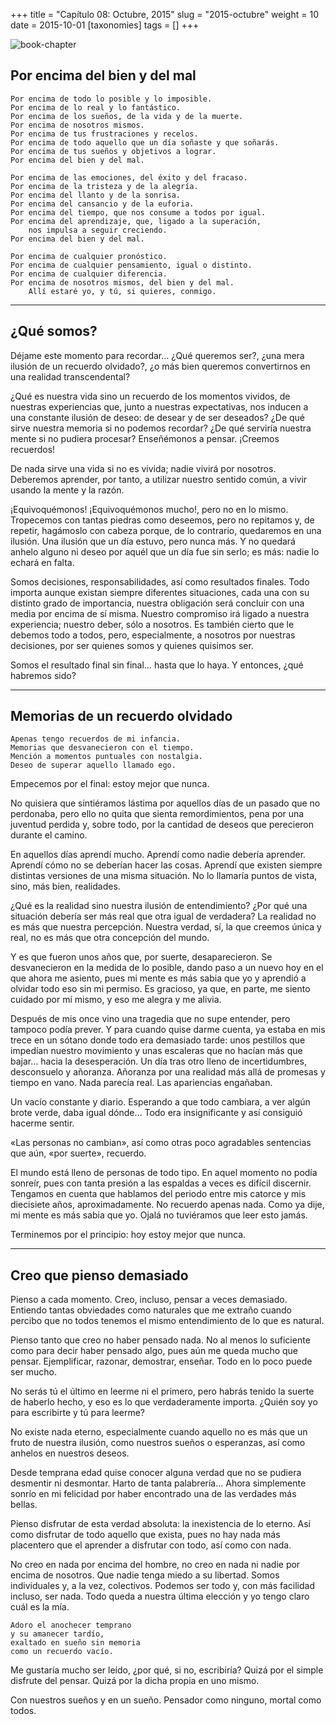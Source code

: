 +++
title = "Capítulo 08: Octubre, 2015"
slug = "2015-octubre"
weight = 10
date = 2015-10-01
[taxonomies]
tags = []
+++

![book-chapter](/images/books/oeur/08.jpg)

## Por encima del bien y del mal
```
Por encima de todo lo posible y lo imposible.
Por encima de lo real y lo fantástico.
Por encima de los sueños, de la vida y de la muerte.
Por encima de nosotros mismos.
Por encima de tus frustraciones y recelos.
Por encima de todo aquello que un día soñaste y que soñarás.
Por encima de tus sueños y objetivos a lograr.
Por encima del bien y del mal.

Por encima de las emociones, del éxito y del fracaso.
Por encima de la tristeza y de la alegría.
Por encima del llanto y de la sonrisa.
Por encima del cansancio y de la euforia.
Por encima del tiempo, que nos consume a todos por igual.
Por encima del aprendizaje, que, ligado a la superación, 
    nos impulsa a seguir creciendo.
Por encima del bien y del mal.

Por encima de cualquier pronóstico.
Por encima de cualquier pensamiento, igual o distinto.
Por encima de cualquier diferencia.
Por encima de nosotros mismos, del bien y del mal. 
    Allí estaré yo, y tú, si quieres, conmigo.
```
--- 

## ¿Qué somos?

Déjame este momento para recordar… ¿Qué queremos ser?, ¿una mera ilusión de un recuerdo olvidado?, ¿o más bien queremos convertirnos en una realidad transcendental?

¿Qué es nuestra vida sino un recuerdo de los momentos vividos, de nuestras experiencias que, junto a nuestras expectativas, nos inducen a una constante ilusión de deseo: de desear y de ser deseados? ¿De qué sirve nuestra memoria si no podemos recordar? ¿De qué serviría nuestra mente si no pudiera procesar? Enseñémonos a pensar. ¡Creemos recuerdos!

De nada sirve una vida si no es vivida; nadie vivirá por nosotros. Deberemos aprender, por tanto, a utilizar nuestro sentido común, a vivir usando la mente y la razón.

¡Equivoquémonos! ¡Equivoquémonos mucho!, pero no en lo mismo. Tropecemos con tantas piedras como deseemos, pero no repitamos y, de repetir, hagámoslo con cabeza porque, de lo contrario, quedaremos en una ilusión. Una ilusión que un día estuvo, pero nunca más. Y no quedará anhelo alguno ni deseo por aquél que un día fue sin serlo; es más: nadie lo echará en falta.

Somos decisiones, responsabilidades, así como resultados finales. Todo importa aunque existan siempre diferentes situaciones, cada una con su distinto grado de importancia, nuestra obligación será concluir con una media por encima de sí misma. Nuestro compromiso irá ligado a nuestra experiencia; nuestro deber, sólo a nosotros. Es también cierto que le debemos todo a todos, pero, especialmente, a nosotros por nuestras decisiones, por ser quienes somos y quienes quisimos ser.

Somos el resultado final sin final… hasta que lo haya. Y entonces, ¿qué habremos sido?

---

## Memorias de un recuerdo olvidado
```
Apenas tengo recuerdos de mi infancia.
Memorias que desvanecieron con el tiempo.
Mención a momentos puntuales con nostalgia.
Deseo de superar aquello llamado ego.
```

Empecemos por el final: estoy mejor que nunca.

No quisiera que sintiéramos lástima por aquellos días de un pasado que no perdonaba, pero ello no quita que sienta remordimientos, pena por una juventud perdida y, sobre todo, por la cantidad de deseos que perecieron durante el camino.

En aquellos días aprendí mucho. Aprendí como nadie debería aprender. Aprendí cómo no se deberían hacer las cosas. Aprendí que existen siempre distintas versiones de una misma situación. No lo llamaría puntos de vista, sino, más bien, realidades.

¿Qué es la realidad sino nuestra ilusión de entendimiento? ¿Por qué una situación debería ser más real que otra igual de verdadera? La realidad no es más que nuestra percepción. Nuestra verdad, sí, la que creemos única y real, no es más que otra concepción del mundo.

Y es que fueron unos años que, por suerte, desaparecieron. Se desvanecieron en la medida de lo posible, dando paso a un nuevo hoy en el que ahora me asiento, pues mi mente es más sabia que yo y aprendió a olvidar todo eso sin mi permiso. Es gracioso, ya que, en parte, me siento cuidado por mí mismo, y eso me alegra y me alivia.

Después de mis once vino una tragedia que no supe entender, pero tampoco podía prever. Y para cuando quise darme cuenta, ya estaba en mis trece en un sótano donde todo era demasiado tarde: unos pestillos que impedían nuestro movimiento y unas escaleras que no hacían más que bajar… hacia la desesperación. Un día tras otro lleno de incertidumbres, desconsuelo y añoranza. Añoranza por una realidad más allá de promesas y tiempo en vano. Nada parecía real. Las apariencias engañaban.

Un vacío constante y diario. Esperando a que todo cambiara, a ver algún brote verde, daba igual dónde… Todo era insignificante y así consiguió hacerme sentir.

«Las personas no cambian», así como otras poco agradables sentencias que aún, «por suerte», recuerdo.

El mundo está lleno de personas de todo tipo. En aquel momento no podía sonreír, pues con tanta presión a las espaldas a veces es difícil discernir. Tengamos en cuenta que hablamos del periodo entre mis catorce y mis diecisiete años, aproximadamente. No recuerdo apenas nada. Como ya dije, mi mente es más sabia que yo. Ojalá no tuviéramos que leer esto jamás.

Terminemos por el principio: hoy estoy mejor que nunca.

--- 

## Creo que pienso demasiado

Pienso a cada momento. Creo, incluso, pensar a veces demasiado. Entiendo tantas obviedades como naturales que me extraño cuando percibo que no todos tenemos el mismo entendimiento de lo que es natural.

Pienso tanto que creo no haber pensado nada. No al menos lo suficiente como para decir haber pensado algo, pues aún me queda mucho que pensar. Ejemplificar, razonar, demostrar, enseñar. Todo en lo poco puede ser mucho.

No serás tú el último en leerme ni el primero, pero habrás tenido la suerte de haberlo hecho, y eso es lo que verdaderamente importa. ¿Quién soy yo para escribirte y tú para leerme?

No existe nada eterno, especialmente cuando aquello no es más que un fruto de nuestra ilusión, como nuestros sueños o esperanzas, así como anhelos en nuestros deseos.

Desde temprana edad quise conocer alguna verdad que no se pudiera desmentir ni desmontar. Harto de tanta palabrería… Ahora simplemente sonrío en mi felicidad por haber encontrado una de las verdades más bellas.

Pienso disfrutar de esta verdad absoluta: la inexistencia de lo eterno. Así como disfrutar de todo aquello que exista, pues no hay nada más placentero que el aprender a disfrutar con todo, así como con nada.

No creo en nada por encima del hombre, no creo en nada ni nadie por encima de nosotros. Que nadie tenga miedo a su libertad. Somos individuales y, a la vez, colectivos. Podemos ser todo y, con más facilidad incluso, ser nada. Todo queda a nuestra última elección y yo tengo claro cuál es la mía.
```
Adoro el anochecer temprano
y su amanecer tardío,
exaltado en sueño sin memoria
como un recuerdo vacío.
```

Me gustaría mucho ser leído, ¿por qué, si no, escribiría? Quizá por el simple disfrute del pensar. Quizá por la dicha propia en uno mismo.

Con nuestros sueños y en un sueño. Pensador como ninguno, mortal como todos.
